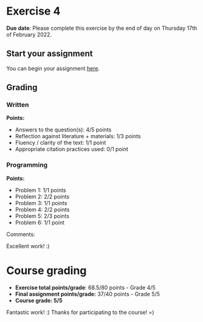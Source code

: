 # Exercise 4

**Due date**: Please complete this exercise by the end of day on Thursday 17th of February 2022.

## Start your assignment

You can begin your assignment [here](Exercise-4.ipynb).

## Grading

### Written

**Points:**

- Answers to the question(s): 4/5 points
- Reflection against literature + materials: 1/3 points
- Fluency / clarity of the text: 1/1 point
- Appropriate citation practices used: 0/1 point

### Programming

**Points:**

- Problem 1: 1/1 points
- Problem 2: 2/2 points
- Problem 3: 1/1 points
- Problem 4: 2/2 points
- Problem 5: 2/3 points
- Problem 6: 1/1 point

Comments:

Excellent work! :)

# Course grading

- **Exercise total points/grade**: 68.5/80 points - Grade 4/5
- **Final assignment points/grade:** 37/40 points - Grade 5/5
- **Course grade: 5/5**

Fantastic work! :) Thanks for participating to the course! =)


